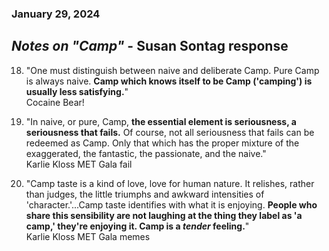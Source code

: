 ### January 29, 2024
## *Notes on "Camp"* - Susan Sontag response

<!--Possible numbers to respond to?

5. "And movie criticism (like lists of "The 10 Best Bad Movies I Have Seen") is probably the greatest popularizer of Camp taste today, because most people still go to the movies in a high-spirited and unpretentious way." (p. 3)
  Reminds me of Watch Mojo lists and tangentially, Burger King Foot Lettuce meme.

4. "Random examples of items which are part of the canon of Camp:...The Brown Derby retraurant on Sunset Boulevard in LA..." (p. 2)
  Reminds me of the big chair in Door County.

18. "One must distinguish between naive and deliberate Camp. Pure Camp is always naive. Camp which knows itself to be Camp ('camping') is usually less satisfying."
  Cocaine Bear!

23. "In naive, or pure, Camp, the essential element is seriousness, a seriousness that fails. Of course, not all seriousness that fails can be redeemed as Camp. Only that which has the proper mixture of the exaggerated, the fantastic, the passionate, and the naive."
&
24. "When something is just bad (rather than Camp), it's often because it is too mediocre in its ambition. The artist hasn't attempted to do anything really outlandish. ('It's too much,' 'It's too fantastic,' 'It's not to be believed,' are standard phrases of Camp enthusiasm.)"
  Reminds me of the Karlie Kloss MET Gala meme. (Both 23 & 24)

56. "Camp taste is a kind of love, love for human nature. It relishes, rather than judges, the little triumphs and awkward intensities of 'character.'...Camp taste identifies with what it is enjoying. People who share this sensibility are not laughing at the thing they label as 'a camp,' they're enjoying it. Camp is a *tender* feeling."
  Response to Karlie Kloss MET Gala meme.

-->

18. "One must distinguish between naive and deliberate Camp. Pure Camp is always naive. **Camp which knows itself to be Camp ('camping') is usually less satisfying.**"  
  Cocaine Bear! 

23. "In naive, or pure, Camp, **the essential element is seriousness, a seriousness that fails.** Of course, not all seriousness that fails can be redeemed as Camp. Only that which has the proper mixture of the exaggerated, the fantastic, the passionate, and the naive."  
  Karlie Kloss MET Gala fail

56. "Camp taste is a kind of love, love for human nature. It relishes, rather than judges, the little triumphs and awkward intensities of 'character.'...Camp taste identifies with what it is enjoying. **People who share this sensibility are not laughing at the thing they label as 'a camp,' they're enjoying it. Camp is a *tender* feeling.**"  
  Karlie Kloss MET Gala memes

